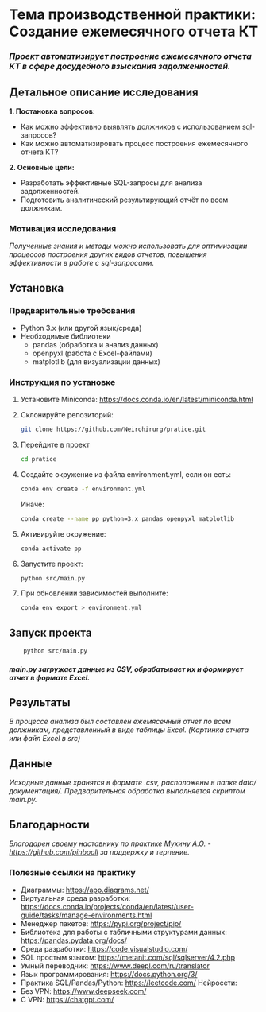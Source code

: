 # **Тема производственной практики: Создание ежемесячного отчета КТ**

### *Проект автоматизирует построение ежемесячного отчета КТ в сфере досудебного взыскания задолженностей.*

## **Детальное описание исследования**  

**1. Постановка вопросов:**  
- Как можно эффективно выявлять должников с использованием sql-запросов?   
- Как можно автоматизировать процесс построения ежемесячного отчета КТ?
  
**2. Основные цели:**  
- Разработать эффективные SQL-запросы для анализа задолженностей.  
- Подготовить аналитический результирующий отчёт по всем должникам.  

### **Мотивация исследования**  

*Полученные знания и методы можно использовать для оптимизации процессов построения других видов отчетов, повышения эффективности в работе с sql-запросами.*

## Установка

### Предварительные требования

- Python 3.x (или другой язык/среда)
- Необходимые библиотеки
    - pandas (обработка и анализ данных)
    - openpyxl (работа с Excel-файлами)
    - matplotlib (для визуализации данных)

### Инструкция по установке

1. Установите Miniconda: https://docs.conda.io/en/latest/miniconda.html
2. Склонируйте репозиторий:
   
    ```bash
    git clone https://github.com/Neirohirurg/pratice.git

3. Перейдите в проект
   
   ```bash
   cd pratice
   
4. Создайте окружение из файла environment.yml, если он есть:
   
   ```bash
   conda env create -f environment.yml
   ```
   
   Иначе:
   
   ```bash   
   conda create --name pp python=3.x pandas openpyxl matplotlib
   
5. Активируйте окружение:
   
   ```bash
   conda activate pp
   
6. Запустите проект: 
   ```bash
   python src/main.py
   
7. При обновлении зависимостей выполните:
 
   ```bash
   conda env export > environment.yml
   
## Запуск проекта
```bash
    python src/main.py
```   
#### *main.py загружает данные из CSV, обрабатывает их и формирует отчет в формате Excel.*

## Результаты
*В процессе анализа был составлен ежемясечный отчет по всем должникам, представленный в виде таблицы Excel. (Картинка отчета или файл Excel в src)*

## Данные
*Исходные данные хранятся в формате .csv, расположены в папке data/документация/. Предварительная обработка выполняется скриптом main.py.*

## Благодарности

*Благодарен своему наставнику по практике Мухину А.О. - https://github.com/pinbooll за поддержку и терпение.*

### Полезные ссылки на практику
- Диаграммы: https://app.diagrams.net/
- Виртуальная среда разработки: https://docs.conda.io/projects/conda/en/latest/user-guide/tasks/manage-environments.html
- Менеджер пакетов: https://pypi.org/project/pip/
- Библиотека для работы с табличными структурами данных: https://pandas.pydata.org/docs/
- Среда разработки: https://code.visualstudio.com/
- SQL простым языком: https://metanit.com/sql/sqlserver/4.2.php
- Умный переводчик: https://www.deepl.com/ru/translator
- Язык программирования: https://docs.python.org/3/
- Практика SQL/Pandas/Python: https://leetcode.com/
Нейросети:
- Без VPN: https://www.deepseek.com/
- С VPN: https://chatgpt.com/


